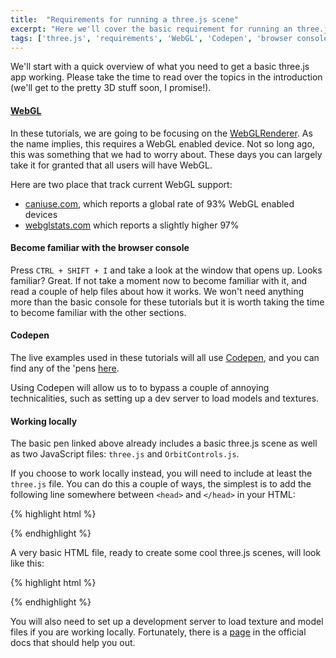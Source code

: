 ```yaml
---
title:  "Requirements for running a three.js scene"
excerpt: "Here we'll cover the basic requirement for running an three.js app and following the rest of these tutorials"
tags: ['three.js', 'requirements', 'WebGL', 'Codepen', 'browser console', 'HTML']
---
```


We'll start with a quick overview of what you need to get a basic three.js app working. Please take the time to read over the topics in the introduction (we'll get to the pretty 3D stuff soon, I promise!).

#### [WebGL](https://en.wikipedia.org/wiki/WebGL)

In these tutorials, we are going to be focusing on the [WebGLRenderer](https://threejs.org/docs/#api/renderers/WebGLRenderer). As the name implies, this requires a WebGL enabled device. Not so long ago, this was something that we had to worry about. These days you can largely take it for granted that all users will have WebGL.

Here are two place that track current WebGL support:

* [caniuse.com](https://caniuse.com/#search=WebGL), which reports a global rate of 93% WebGL enabled devices
* [webglstats.com](https://webglstats.com/) which reports a slightly higher 97%

#### Become familiar with the browser console

Press `CTRL + SHIFT + I` and take a look at the window that opens up. Looks familiar? Great. If not take a moment now to become familiar with it, and read a couple of help files about how it works. We won't need anything more than the basic console for these tutorials but it is worth taking the time to become familiar with the other sections.

#### Codepen

The live examples used in these tutorials will all use [Codepen](https://codepen.io/looeee/pen/aEBKYK), and you can find any of the 'pens [here](https://codepen.io/collection/DKNVdO/).

Using Codepen will allow us to to bypass a couple of annoying technicalities, such as setting up a dev server to load models and textures.

#### Working locally

The basic pen linked above already includes a basic three.js scene as well as two JavaScript files: `three.js` and `OrbitControls.js`.

If you choose to work locally instead, you will need to include at least the `three.js` file. You can do this a couple of ways, the simplest is to add the following line somewhere between `<head>` and `</head>` in your HTML:

{% highlight html %}
  <script src="https://threejs.org/build/three.js"></script>
{% endhighlight %}

A very basic HTML file, ready to create some cool three.js scenes, will look like this:

{% highlight html %}
<!DOCTYPE html>
<html>
  <head>
      <script src="https://threejs.org/build/three.js"></script>
  </head>

  <body>
    <script>
      // your code will go here
    </script>
  </body>
</html>
{% endhighlight %}

You will also need to set up a development server to load texture and model files if you are working locally. Fortunately, there is a [page](https://threejs.org/docs/#manual/introduction/How-to-run-thing-locally) in the official docs that should help you out.
